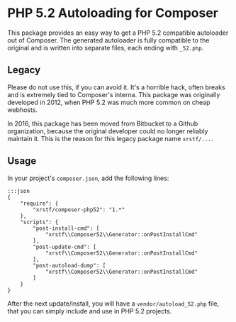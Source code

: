 PHP 5.2 Autoloading for Composer
================================

This package provides an easy way to get a PHP 5.2 compatible autoloader out of Composer. The generated autoloader is fully compatible to the original and is written into separate files, each ending with `_52.php`.

Legacy
------

Please do not use this, if you can avoid it. It's a horrible hack, often breaks and is extremely tied to Composer's interna. This package was originally developed in 2012, when PHP 5.2 was much more common on cheap webhosts.

In 2016, this package has been moved from Bitbucket to a Github organization, because the original developer could no longer reliably maintain it. This is the reason for this legacy package name ``xrstf/...``.

Usage
-----

In your project's `composer.json`, add the following lines:

    :::json
    {
        "require": {
            "xrstf/composer-php52": "1.*"
        },
        "scripts": {
            "post-install-cmd": [
                "xrstf\\Composer52\\Generator::onPostInstallCmd"
            ],
            "post-update-cmd": [
                "xrstf\\Composer52\\Generator::onPostInstallCmd"
            ],
            "post-autoload-dump": [
                "xrstf\\Composer52\\Generator::onPostInstallCmd"
            ]
        }
    }

After the next update/install, you will have a `vendor/autoload_52.php` file, that you can simply include and use in PHP 5.2 projects.
